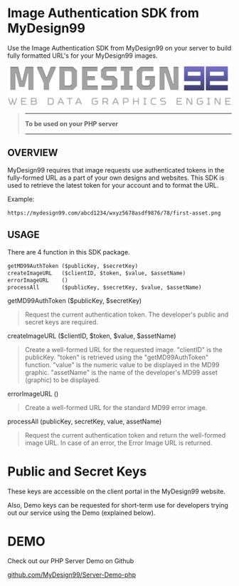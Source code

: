 
# Image Authentication SDK from MyDesign99

Use the Image Authentication SDK from MyDesign99 on your server to build fully formatted URL's for your MyDesign99 images.

![MyDesign99 logo](logo.png "MyDesign99 logo")

> ** **
> **To be used on your PHP server**
> ** **

## OVERVIEW

MyDesign99 requires that image requests use authenticated tokens in the fully-formed URL as a part of your own designs and websites. This SDK is used to retrieve the latest token for your account and to format the URL.

Example:
```
https://mydesign99.com/abcd1234/wxyz5678asdf9876/78/first-asset.png
```

## USAGE

There are 4 function in this SDK package.

```
getMD99AuthToken ($publicKey, $secretKey)
createImageURL   ($clientID, $token, $value, $assetName)
errorImageURL    ()
processAll       ($publicKey, $secretKey, $value, $assetName)
```

getMD99AuthToken ($publicKey, $secretKey)
> Request the current authentication token. The developer's public and secret keys are required.

createImageURL ($clientID, $token, $value, $assetName)
> Create a well-formed URL for the requested image. "clientID" is the publicKey. "token" is retrieved using the "getMD99AuthToken" function. "value" is the numeric value to be displayed in the MD99 graphic. "assetName" is the name of the developer's MD99 asset (graphic) to be displayed.

errorImageURL ()
> Create a well-formed URL for the standard MD99 error image.

processAll (publicKey, secretKey, value, assetName)
> Request the current authentication token and return the well-formed image URL. In case of an error, the Error Image URL is returned.


# Public and Secret Keys

These keys are accessible on the client portal in the MyDesign99 website.

Also, Demo keys can be requested for short-term use for developers trying out our service using the Demo (explained below).

# DEMO

Check out our PHP Server Demo on Github

[github.com/MyDesign99/Server-Demo-php](https://github.com/MyDesign99/Server-Demo-php)

